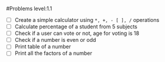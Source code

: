#Problems level:1.1

- [ ] Create a simple calculator using `*, +, - [ ], /` operations
- [ ] Calculate percentage of a student from 5 subjects
- [ ] Check if a user can vote or not, age for voting is 18
- [ ] Check if a number is even or odd
- [ ] Print table of a number
- [ ] Print all the factors of a number
